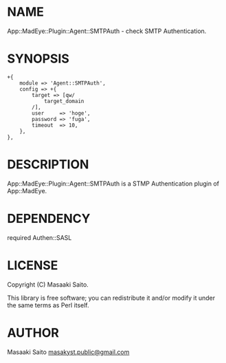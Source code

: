 # NAME

App::MadEye::Plugin::Agent::SMTPAuth - check SMTP Authentication.

# SYNOPSIS

    +{
        module => 'Agent::SMTPAuth',
        config => +{
            target => [qw/
                target_domain
            /],
            user     => 'hoge',
            password => 'fuga',
            timeout  => 10,
        },
    },

# DESCRIPTION

App::MadEye::Plugin::Agent::SMTPAuth is a STMP Authentication plugin of App::MadEye.

# DEPENDENCY

required Authen::SASL

# LICENSE

Copyright (C) Masaaki Saito.

This library is free software; you can redistribute it and/or modify
it under the same terms as Perl itself.

# AUTHOR

Masaaki Saito <masakyst.public@gmail.com>
